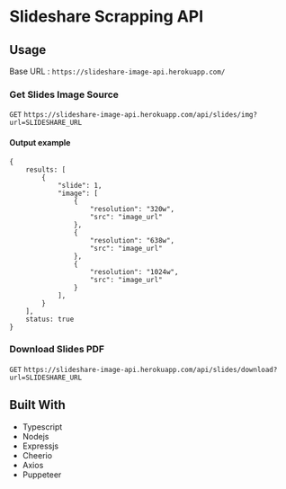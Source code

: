 # Slideshare Scrapping API

## Usage

Base URL : `https://slideshare-image-api.herokuapp.com/`

### Get Slides Image Source

`GET` ``
https://slideshare-image-api.herokuapp.com/api/slides/img?url=SLIDESHARE_URL
``

#### Output example

```get image output
{
    results: [
        {
            "slide": 1,
            "image": [
                {
                    "resolution": "320w",
                    "src": "image_url"
                },
                {
                    "resolution": "638w",
                    "src": "image_url"
                },
                {
                    "resolution": "1024w",
                    "src": "image_url"
                }
            ],
        }
    ],
    status: true
}
```

### Download Slides PDF

`GET` ``
https://slideshare-image-api.herokuapp.com/api/slides/download?url=SLIDESHARE_URL
``

## Built With

* Typescript
* Nodejs
* Expressjs
* Cheerio
* Axios
* Puppeteer
